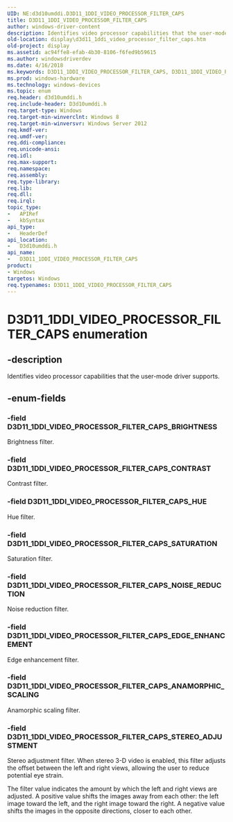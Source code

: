 ```yaml
---
UID: NE:d3d10umddi.D3D11_1DDI_VIDEO_PROCESSOR_FILTER_CAPS
title: D3D11_1DDI_VIDEO_PROCESSOR_FILTER_CAPS
author: windows-driver-content
description: Identifies video processor capabilities that the user-mode driver supports.
old-location: display\d3d11_1ddi_video_processor_filter_caps.htm
old-project: display
ms.assetid: ac94ffe8-efab-4b30-8106-f6fed9b59615
ms.author: windowsdriverdev
ms.date: 4/16/2018
ms.keywords: D3D11_1DDI_VIDEO_PROCESSOR_FILTER_CAPS, D3D11_1DDI_VIDEO_PROCESSOR_FILTER_CAPS enumeration [Display Devices], D3D11_1DDI_VIDEO_PROCESSOR_FILTER_CAPS_ANAMORPHIC_SCALING, D3D11_1DDI_VIDEO_PROCESSOR_FILTER_CAPS_BRIGHTNESS, D3D11_1DDI_VIDEO_PROCESSOR_FILTER_CAPS_CONTRAST, D3D11_1DDI_VIDEO_PROCESSOR_FILTER_CAPS_EDGE_ENHANCEMENT, D3D11_1DDI_VIDEO_PROCESSOR_FILTER_CAPS_HUE, D3D11_1DDI_VIDEO_PROCESSOR_FILTER_CAPS_NOISE_REDUCTION, D3D11_1DDI_VIDEO_PROCESSOR_FILTER_CAPS_SATURATION, D3D11_1DDI_VIDEO_PROCESSOR_FILTER_CAPS_STEREO_ADJUSTMENT, d3d10umddi/D3D11_1DDI_VIDEO_PROCESSOR_FILTER_CAPS, d3d10umddi/D3D11_1DDI_VIDEO_PROCESSOR_FILTER_CAPS_ANAMORPHIC_SCALING, d3d10umddi/D3D11_1DDI_VIDEO_PROCESSOR_FILTER_CAPS_BRIGHTNESS, d3d10umddi/D3D11_1DDI_VIDEO_PROCESSOR_FILTER_CAPS_CONTRAST, d3d10umddi/D3D11_1DDI_VIDEO_PROCESSOR_FILTER_CAPS_EDGE_ENHANCEMENT, d3d10umddi/D3D11_1DDI_VIDEO_PROCESSOR_FILTER_CAPS_HUE, d3d10umddi/D3D11_1DDI_VIDEO_PROCESSOR_FILTER_CAPS_NOISE_REDUCTION, d3d10umddi/D3D11_1DDI_VIDEO_PROCESSOR_FILTER_CAPS_SATURATION, d3d10umddi/D3D11_1DDI_VIDEO_PROCESSOR_FILTER_CAPS_STEREO_ADJUSTMENT, display.d3d11_1ddi_video_processor_filter_caps
ms.prod: windows-hardware
ms.technology: windows-devices
ms.topic: enum
req.header: d3d10umddi.h
req.include-header: D3d10umddi.h
req.target-type: Windows
req.target-min-winverclnt: Windows 8
req.target-min-winversvr: Windows Server 2012
req.kmdf-ver: 
req.umdf-ver: 
req.ddi-compliance: 
req.unicode-ansi: 
req.idl: 
req.max-support: 
req.namespace: 
req.assembly: 
req.type-library: 
req.lib: 
req.dll: 
req.irql: 
topic_type:
-	APIRef
-	kbSyntax
api_type:
-	HeaderDef
api_location:
-	D3d10umddi.h
api_name:
-	D3D11_1DDI_VIDEO_PROCESSOR_FILTER_CAPS
product:
- Windows
targetos: Windows
req.typenames: D3D11_1DDI_VIDEO_PROCESSOR_FILTER_CAPS
---
```


# D3D11_1DDI_VIDEO_PROCESSOR_FILTER_CAPS enumeration


## -description


Identifies video processor capabilities that the user-mode driver supports.


## -enum-fields




### -field D3D11_1DDI_VIDEO_PROCESSOR_FILTER_CAPS_BRIGHTNESS

Brightness filter.


### -field D3D11_1DDI_VIDEO_PROCESSOR_FILTER_CAPS_CONTRAST

Contrast filter.


### -field D3D11_1DDI_VIDEO_PROCESSOR_FILTER_CAPS_HUE

Hue filter.


### -field D3D11_1DDI_VIDEO_PROCESSOR_FILTER_CAPS_SATURATION

Saturation filter.


### -field D3D11_1DDI_VIDEO_PROCESSOR_FILTER_CAPS_NOISE_REDUCTION

Noise reduction filter.


### -field D3D11_1DDI_VIDEO_PROCESSOR_FILTER_CAPS_EDGE_ENHANCEMENT

Edge enhancement filter.


### -field D3D11_1DDI_VIDEO_PROCESSOR_FILTER_CAPS_ANAMORPHIC_SCALING

Anamorphic scaling filter.


### -field D3D11_1DDI_VIDEO_PROCESSOR_FILTER_CAPS_STEREO_ADJUSTMENT

Stereo adjustment filter. When stereo 3-D video is enabled, this filter adjusts the offset between the left and right views, allowing the user to reduce potential eye strain.

The filter value indicates the amount by which the left and right views are adjusted. A positive value shifts the images away from each other: the left image toward the left, and the right image toward the right. A negative value shifts the images in the opposite directions, closer to each other.

